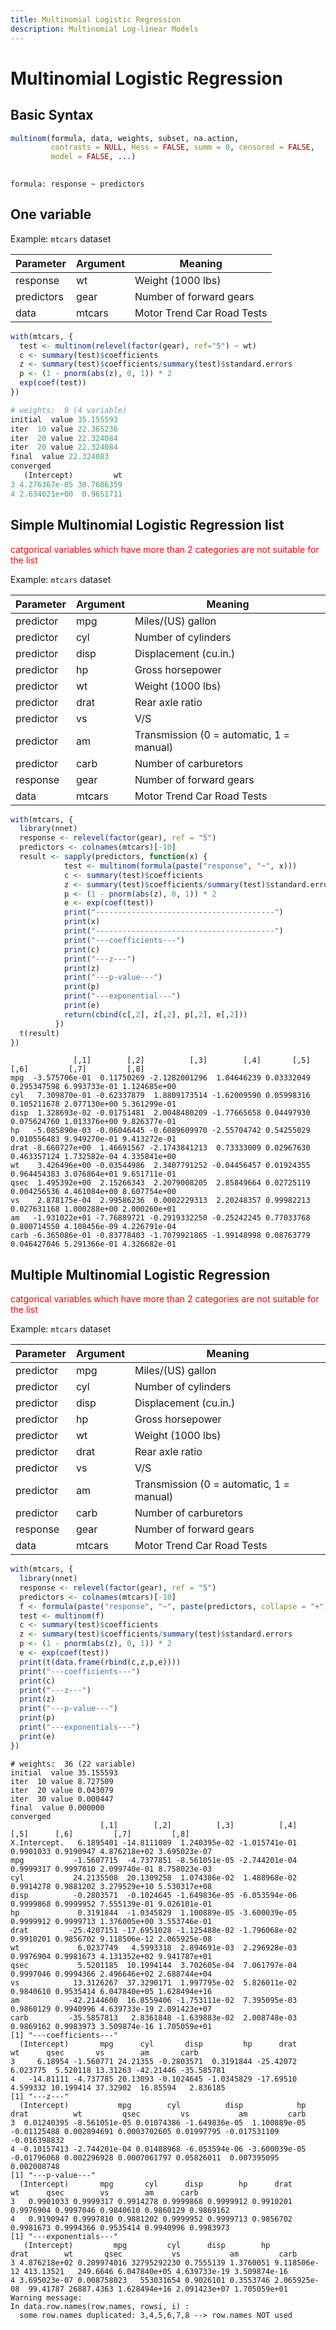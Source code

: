 ```yaml
---
title: Multinomial Logistic Regression
description: Multinomial Log-linear Models
---
```

# Multinomial Logistic Regression

## Basic Syntax
```r
multinom(formula, data, weights, subset, na.action,
         contrasts = NULL, Hess = FALSE, summ = 0, censored = FALSE,
         model = FALSE, ...)
        
```
`formula: response ~ predictors`

## One variable

Example: `mtcars` dataset

| Parameter | Argument | Meaning                    |
|-----------|----------|----------------------------|
| response  | wt       | Weight (1000 lbs)          |
| predictors| gear     | Number of forward gears    |
| data      | mtcars   | Motor Trend Car Road Tests |


```r
with(mtcars, {
  test <- multinom(relevel(factor(gear), ref="5") ~ wt)
  c <- summary(test)$coefficients
  z <- summary(test)$coefficients/summary(test)$standard.errors
  p <- (1 - pnorm(abs(z), 0, 1)) * 2
  exp(coef(test))
})
```

```r
# weights:  9 (4 variable)
initial  value 35.155593 
iter  10 value 22.365236
iter  20 value 22.324084
iter  20 value 22.324084
final  value 22.324083 
converged
   (Intercept)         wt
3 4.276367e-05 30.7686359
4 2.634021e+00  0.9651711
```

## Simple Multinomial Logistic Regression list

<font color="red">catgorical variables which have more than 2 categories are not suitable for the list</font>

Example: `mtcars` dataset

| Parameter | Argument | Meaning                    |
|-----------|----------|----------------------------|
| predictor | mpg      | Miles/(US) gallon          |
| predictor | cyl      | Number of cylinders        |
| predictor | disp     | Displacement (cu.in.)      |
| predictor | hp       | Gross horsepower           |
| predictor | wt       | Weight (1000 lbs)          |
| predictor | drat     | Rear axle ratio            |
| predictor | vs       | V/S                        |
| predictor | am       | 	Transmission (0 = automatic, 1 = manual)                        |
| predictor | carb     | Number of carburetors                        |
| response  | gear     | Number of forward gears    |
| data      | mtcars   | Motor Trend Car Road Tests |


```r
with(mtcars, {
  library(nnet)
  response <- relevel(factor(gear), ref = "5")
  predictors <- colnames(mtcars)[-10]
  result <- sapply(predictors, function(x) {
            test <- multinom(formula(paste("response", "~", x)))
            c <- summary(test)$coefficients
            z <- summary(test)$coefficients/summary(test)$standard.errors
            p <- (1 - pnorm(abs(z), 0, 1)) * 2
            e <- exp(coef(test))
            print("----------------------------------------")
            print(x)
            print("----------------------------------------")
            print("---coefficients---")
            print(c)
            print("---z---")
            print(z)
            print("---p-value---")
            print(p)
            print("---exponential---")
            print(e)
            return(cbind(c[,2], z[,2], p[,2], e[,2]))
          })
  t(result)
})
```

```
              [,1]        [,2]          [,3]        [,4]       [,5]        [,6]         [,7]         [,8]
mpg  -3.575706e-01  0.11750269 -2.1282001296  1.04646239 0.03332049 0.295347598 6.993733e-01 1.124685e+00
cyl   7.309870e-01 -0.62337879  1.8809173514 -1.62009590 0.05998316 0.105211678 2.077130e+00 5.361299e-01
disp  1.328693e-02 -0.01751481  2.0048480209 -1.77665658 0.04497930 0.075624760 1.013376e+00 9.826377e-01
hp   -5.085890e-03 -0.06046445 -0.6089609970 -2.55704742 0.54255029 0.010556483 9.949270e-01 9.413272e-01
drat -8.660727e+00  1.46691567 -2.1743841213  0.73333009 0.02967630 0.463357124 1.732582e-04 4.335841e+00
wt    3.426496e+00 -0.03544986  2.3407791252 -0.04456457 0.01924355 0.964454383 3.076864e+01 9.651711e-01
qsec  1.495392e+00  2.15266343  2.2079008205  2.85849664 0.02725119 0.004256536 4.461084e+00 8.607754e+00
vs    2.878175e-04  2.99586236  0.0002229313  2.20248357 0.99982213 0.027631168 1.000288e+00 2.000260e+01
am   -1.931022e+01 -7.76889721 -0.2919332250 -0.25242245 0.77033768 0.800714550 4.108456e-09 4.226791e-04
carb -6.365086e-01 -0.83778403 -1.7079921865 -1.99148998 0.08763779 0.046427046 5.291366e-01 4.326682e-01
```

## Multiple Multinomial Logistic Regression

<font color="red">catgorical variables which have more than 2 categories are not suitable for the list</font>

Example: `mtcars` dataset

| Parameter | Argument | Meaning                    |
|-----------|----------|----------------------------|
| predictor | mpg      | Miles/(US) gallon          |
| predictor | cyl      | Number of cylinders        |
| predictor | disp     | Displacement (cu.in.)      |
| predictor | hp       | Gross horsepower           |
| predictor | wt       | Weight (1000 lbs)          |
| predictor | drat     | Rear axle ratio            |
| predictor | vs       | V/S                        |
| predictor | am       | 	Transmission (0 = automatic, 1 = manual)                        |
| predictor | carb     | Number of carburetors                        |
| response  | gear     | Number of forward gears    |
| data      | mtcars   | Motor Trend Car Road Tests |

```r
with(mtcars, {
  library(nnet)
  response <- relevel(factor(gear), ref = "5")
  predictors <- colnames(mtcars)[-10]
  f <- formula(paste("response", "~", paste(predictors, collapse = "+")))
  test <- multinom(f)
  c <- summary(test)$coefficients
  z <- summary(test)$coefficients/summary(test)$standard.errors
  p <- (1 - pnorm(abs(z), 0, 1)) * 2
  e <- exp(coef(test))
  print(t(data.frame(rbind(c,z,p,e))))
  print("---coefficients---")
  print(c)
  print("---z---")
  print(z)
  print("---p-value---")
  print(p)
  print("---exponentials---")
  print(e)
})
```

```
# weights:  36 (22 variable)
initial  value 35.155593 
iter  10 value 8.727509
iter  20 value 0.043079
iter  30 value 0.000447
final  value 0.000000 
converged
                    [,1]        [,2]          [,3]          [,4]      [,5]      [,6]         [,7]         [,8]
X.Intercept.   6.1895401 -14.8111089  1.240395e-02 -1.015741e-01 0.9901033 0.9190947 4.876218e+02 3.695023e-07
mpg           -1.5607715  -4.7377851 -8.561051e-05 -2.744201e-04 0.9999317 0.9997810 2.099740e-01 8.758023e-03
cyl           24.2135508  20.1309258  1.074386e-02  1.488968e-02 0.9914278 0.9881202 3.279529e+10 5.530317e+08
disp          -0.2803571  -0.1024645 -1.649836e-05 -6.053594e-06 0.9999868 0.9999952 7.555139e-01 9.026101e-01
hp             0.3191844  -1.0345829  1.100889e-05 -3.600039e-05 0.9999912 0.9999713 1.376005e+00 3.553746e-01
drat         -25.4207151 -17.6951028 -1.125488e-02 -1.796068e-02 0.9910201 0.9856702 9.118506e-12 2.065925e-08
wt             6.0237749   4.5993318  2.894691e-03  2.296928e-03 0.9976904 0.9981673 4.131352e+02 9.941787e+01
qsec           5.5201185  10.1994144  3.702605e-04  7.061797e-04 0.9997046 0.9994366 2.496646e+02 2.688744e+04
vs            13.3126267  37.3290171  1.997795e-02  5.826011e-02 0.9840610 0.9535414 6.047840e+05 1.628494e+16
am           -42.2144600  16.8559406 -1.753111e-02  7.395095e-03 0.9860129 0.9940996 4.639733e-19 2.091423e+07
carb         -35.5857813   2.8361848 -1.639883e-02  2.008748e-03 0.9869162 0.9983973 3.509874e-16 1.705059e+01
[1] "---coefficients---"
  (Intercept)       mpg      cyl       disp         hp      drat       wt      qsec       vs        am       carb
3     6.18954 -1.560771 24.21355 -0.2803571  0.3191844 -25.42072 6.023775  5.520118 13.31263 -42.21446 -35.585781
4   -14.81111 -4.737785 20.13093 -0.1024645 -1.0345829 -17.69510 4.599332 10.199414 37.32902  16.85594   2.836185
[1] "---z---"
  (Intercept)           mpg        cyl          disp            hp        drat          wt         qsec         vs           am         carb
3  0.01240395 -8.561051e-05 0.01074386 -1.649836e-05  1.100889e-05 -0.01125488 0.002894691 0.0003702605 0.01997795 -0.017531109 -0.016398832
4 -0.10157413 -2.744201e-04 0.01488968 -6.053594e-06 -3.600039e-05 -0.01796068 0.002296928 0.0007061797 0.05826011  0.007395095  0.002008748
[1] "---p-value---"
  (Intercept)       mpg       cyl      disp        hp      drat        wt      qsec        vs        am      carb
3   0.9901033 0.9999317 0.9914278 0.9999868 0.9999912 0.9910201 0.9976904 0.9997046 0.9840610 0.9860129 0.9869162
4   0.9190947 0.9997810 0.9881202 0.9999952 0.9999713 0.9856702 0.9981673 0.9994366 0.9535414 0.9940996 0.9983973
[1] "---exponentials---"
   (Intercept)         mpg         cyl      disp        hp         drat        wt       qsec           vs           am         carb
3 4.876218e+02 0.209974016 32795292230 0.7555139 1.3760051 9.118506e-12 413.13521   249.6646 6.047840e+05 4.639733e-19 3.509874e-16
4 3.695023e-07 0.008758023   553031654 0.9026101 0.3553746 2.065925e-08  99.41787 26887.4363 1.628494e+16 2.091423e+07 1.705059e+01
Warning message:
In data.row.names(row.names, rowsi, i) :
  some row.names duplicated: 3,4,5,6,7,8 --> row.names NOT used
 ```